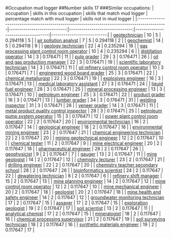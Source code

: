 #Occupation mud logger
##Number skills 17
###Similar occupations:
| occupation                                                                                  |   skills in this occupation |   skills that match mud logger |   percentage match with mud logger |   skills not in mud logger |
|:--------------------------------------------------------------------------------------------|----------------------------:|-------------------------------:|-----------------------------------:|---------------------------:|
| [geotechnician](geotechnician.md)                                                           |                          10 |                              5 |                           0.294118 |                          5 |
| [air pollution analyst](air_pollution_analyst.md)                                           |                           7 |                              5 |                           0.294118 |                          2 |
| [geochemist](geochemist.md)                                                                 |                          14 |                              5 |                           0.294118 |                          9 |
| [geology technician](geology_technician.md)                                                 |                          22 |                              4 |                           0.235294 |                         18 |
| [gas processing plant control room operator](gas_processing_plant_control_room_operator.md) |                          10 |                              4 |                           0.235294 |                          6 |
| [distillation operator](distillation_operator.md)                                           |                          14 |                              3 |                           0.176471 |                         11 |
| [pulp grader](pulp_grader.md)                                                               |                          29 |                              3 |                           0.176471 |                         26 |
| [oil and gas production manager](oil_and_gas_production_manager.md)                         |                          22 |                              3 |                           0.176471 |                         19 |
| [scientific laboratory technician](scientific_laboratory_technician.md)                     |                          14 |                              3 |                           0.176471 |                         11 |
| [oil refinery control room operator](oil_refinery_control_room_operator.md)                 |                          10 |                              3 |                           0.176471 |                          7 |
| [engineered wood board grader](engineered_wood_board_grader.md)                             |                          25 |                              3 |                           0.176471 |                         22 |
| [chemical metallurgist](chemical_metallurgist.md)                                           |                          22 |                              3 |                           0.176471 |                         19 |
| [explosives engineer](explosives_engineer.md)                                               |                          16 |                              3 |                           0.176471 |                         13 |
| [medical laboratory assistant](medical_laboratory_assistant.md)                             |                          27 |                              3 |                           0.176471 |                         24 |
| [liquid fuel engineer](liquid_fuel_engineer.md)                                             |                          28 |                              3 |                           0.176471 |                         25 |
| [mineral processing engineer](mineral_processing_engineer.md)                               |                          13 |                              3 |                           0.176471 |                         10 |
| [petroleum engineer](petroleum_engineer.md)                                                 |                          25 |                              3 |                           0.176471 |                         22 |
| [product grader](product_grader.md)                                                         |                          16 |                              3 |                           0.176471 |                         13 |
| [lumber grader](lumber_grader.md)                                                           |                          34 |                              3 |                           0.176471 |                         31 |
| [welding inspector](welding_inspector.md)                                                   |                          31 |                              3 |                           0.176471 |                         28 |
| [veneer grader](veneer_grader.md)                                                           |                          14 |                              3 |                           0.176471 |                         11 |
| [metal product quality control inspector](metal_product_quality_control_inspector.md)       |                          28 |                              3 |                           0.176471 |                         25 |
| [petroleum pump system operator](petroleum_pump_system_operator.md)                         |                          15 |                              3 |                           0.176471 |                         12 |
| [power plant control room operator](power_plant_control_room_operator.md)                   |                          22 |                              2 |                           0.117647 |                         20 |
| [environmental technician](environmental_technician.md)                                     |                          16 |                              2 |                           0.117647 |                         14 |
| [geological engineer](geological_engineer.md)                                               |                          18 |                              2 |                           0.117647 |                         16 |
| [environmental mining engineer](environmental_mining_engineer.md)                           |                          23 |                              2 |                           0.117647 |                         21 |
| [chemical engineering technician](chemical_engineering_technician.md)                       |                          22 |                              2 |                           0.117647 |                         20 |
| [mining geotechnical engineer](mining_geotechnical_engineer.md)                             |                          12 |                              2 |                           0.117647 |                         10 |
| [chemical tester](chemical_tester.md)                                                       |                          11 |                              2 |                           0.117647 |                          9 |
| [mine electrical engineer](mine_electrical_engineer.md)                                     |                          20 |                              2 |                           0.117647 |                         18 |
| [pharmaceutical engineer](pharmaceutical_engineer.md)                                       |                          28 |                              2 |                           0.117647 |                         26 |
| [geophysicist](geophysicist.md)                                                             |                           9 |                              2 |                           0.117647 |                          7 |
| [gauger](gauger.md)                                                                         |                          13 |                              2 |                           0.117647 |                         11 |
| [mine geologist](mine_geologist.md)                                                         |                          14 |                              2 |                           0.117647 |                         12 |
| [chemistry lecturer](chemistry_lecturer.md)                                                 |                          23 |                              2 |                           0.117647 |                         21 |
| [drilling engineer](drilling_engineer.md)                                                   |                          22 |                              2 |                           0.117647 |                         20 |
| [chemistry teacher secondary school](chemistry_teacher_secondary_school.md)                 |                          28 |                              2 |                           0.117647 |                         26 |
| [bioinformatics scientist](bioinformatics_scientist.md)                                     |                          24 |                              2 |                           0.117647 |                         22 |
| [dewatering technician](dewatering_technician.md)                                           |                           8 |                              2 |                           0.117647 |                          6 |
| [refinery shift manager](refinery_shift_manager.md)                                         |                          15 |                              2 |                           0.117647 |                         13 |
| [mine planning engineer](mine_planning_engineer.md)                                         |                          14 |                              2 |                           0.117647 |                         12 |
| [mine control room operator](mine_control_room_operator.md)                                 |                          12 |                              2 |                           0.117647 |                         10 |
| [mine mechanical engineer](mine_mechanical_engineer.md)                                     |                          20 |                              2 |                           0.117647 |                         18 |
| [geologist](geologist.md)                                                                   |                          20 |                              2 |                           0.117647 |                         18 |
| [mine health and safety engineer](mine_health_and_safety_engineer.md)                       |                          14 |                              2 |                           0.117647 |                         12 |
| [groundwater monitoring technician](groundwater_monitoring_technician.md)                   |                          17 |                              2 |                           0.117647 |                         15 |
| [assayer](assayer.md)                                                                       |                          17 |                              2 |                           0.117647 |                         15 |
| [exploration geologist](exploration_geologist.md)                                           |                          19 |                              2 |                           0.117647 |                         17 |
| [soil scientist](soil_scientist.md)                                                         |                          13 |                              2 |                           0.117647 |                         11 |
| [analytical chemist](analytical_chemist.md)                                                 |                          17 |                              2 |                           0.117647 |                         15 |
| [mineralogist](mineralogist.md)                                                             |                          18 |                              2 |                           0.117647 |                         16 |
| [chemical processing supervisor](chemical_processing_supervisor.md)                         |                          21 |                              2 |                           0.117647 |                         19 |
| [soil surveying technician](soil_surveying_technician.md)                                   |                          18 |                              2 |                           0.117647 |                         16 |
| [synthetic materials engineer](synthetic_materials_engineer.md)                             |                          19 |                              2 |                           0.117647 |                         17 |
